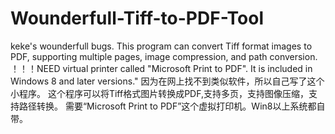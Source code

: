 # Wounderfull-Tiff-to-PDF-Tool
keke's wounderfull bugs.
This program can convert Tiff format images to PDF, supporting multiple pages, image compression, and path conversion.
！！！NEED  virtual printer called "Microsoft Print to PDF". It is included in Windows 8 and later versions."
因为在网上找不到类似软件，所以自己写了这个小程序。
这个程序可以将Tiff格式图片转换成PDF,支持多页，支持图像压缩，支持路径转换。
需要“Microsoft Print to PDF”这个虚拟打印机。Win8以上系统都自带。

